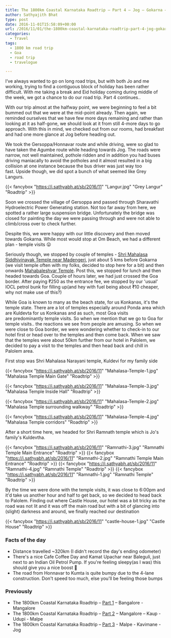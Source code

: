 ```yaml
---
title: The 1800km Coastal Karnataka Roadtrip – Part 4 – Jog – Gokarna – Ponda – Palolem
author: Sathyajith Bhat
type: post
date: 2016-11-01T15:58:09+00:00
url: /2016/11/01/the-1800km-coastal-karnataka-roadtrip-part-4-jog-gokarna-ponda-palolem/
categories:
  - Travel
tags:
  - 1800 km road trip
  - Goa
  - road trip
  - travelogue

---
```

I’ve always wanted to go on long road trips, but with both Jo and me working, trying to find a contiguous block of holiday has been rather difficult. With me taking a break and Eid holiday coming during middle of the week, we got a chance to do our road trip. Part 4 continues..

With our trip almost at the halfway point, we were beginning to feel a bit bummed out that we were at the mid-point already. Then again, we reminded ourselves that we have few more days remaining and rather than looking at it as half-gone, we should look at it from still 4-more days to go approach. With this in mind, we checked out from our rooms, had breakfast and had one more glance at Jog before heading out.

<!--more-->



We took the Gersoppa/Honnavar route and while driving, were so glad to have taken the Agumbe route while heading towards Jog. The roads were narrow, not well maintained, pothole ridden and in addition you had buses driving maniacally to avoid the potholes and it almost resulted in a big collision at one instance because the bus driver was just way too fast. Upside though, we did spot a bunch of what seemed like Grey Langurs.

{{< fancybox "https://i.sathyabh.at/sb/2016/11" "Langur.jpg" "Grey Langur" "Roadtrip" >}}

Soon we crossed the village of Gersoppa and passed through Sharavathi Hydroelectric Power Generating station. Not too far away from here, we spotted a rather large suspension bridge. Unfortunately the bridge was closed for painting the day we were passing through and were not able to climb/cross over to check further.


Despite this, we were happy with our little discovery and then moved towards Gokarna. While most would stop at Om Beach, we had a different plan - temple visits 😛

Seriously though, we stopped by couple of temples - [Shri Mahalasa Siddhivinayak Temple near Madengeri](https://goo.gl/maps/ojx1pjfbQep), just about 5 kms before Gokarna (we visit temple often with my folks, decided to stop here for a bit) and then onwards [Mahabaleshvar Temple](https://goo.gl/maps/tXKUVqJCcqr). Post this, we stopped for lunch and then headed towards Goa. Couple of hours later, we had just crossed the Goa border. After paying ₹250 as the entrance fee, we stopped by our 'usual' IOCL petrol bunk for filling up(and hey with fuel being about ₹10 cheaper, why not make use of this?)

While Goa is known to many as the beach state, for us Konkanas, it's the temple state. There are a lot of temples especially around Ponda area which are Kuldevta for us Konkanas and as such, most Goa visits are predominantly temple visits. So when we mention that we go to Goa for temple visits.. the reactions we see from people are amusing. So when we were close to Goa border, we were wondering whether to check-in to our hotel first or head over to the temples and then come back. When we saw that the temples were about 50km further from our hotel in Palolem, we decided to pay a visit to the temples and then head back and chill in Palolem area.

First stop was Shri Mahalasa Narayani temple, Kuldevi for my family side

{{< fancybox "https://i.sathyabh.at/sb/2016/11" "Mahalasa-Temple-1.jpg" "Mahalasa Temple Main Gate" "Roadtrip" >}}

{{< fancybox "https://i.sathyabh.at/sb/2016/11" "Mahalasa-Temple-3.jpg" "Mahalasa Temple Inside Hall" "Roadtrip" >}}

{{< fancybox "https://i.sathyabh.at/sb/2016/11" "Mahalasa-Temple-2.jpg" "Mahalasa Temple surrounding walkway" "Roadtrip" >}}

{{< fancybox "https://i.sathyabh.at/sb/2016/11" "Mahalasa-Temple-4.jpg" "Mahalasa Temple corridors" "Roadtrip" >}}

After a short time here, we headed for Shri Ramnath temple which is Jo's family's Kuldevtha.

{{< fancybox "https://i.sathyabh.at/sb/2016/11" "Ramnathi-3.jpg" "Ramnathi Temple Main Entrance" "Roadtrip" >}}
{{< fancybox "https://i.sathyabh.at/sb/2016/11" "Ramnathi-2.jpg" "Ramnathi Temple Main Entrance" "Roadtrip" >}}
{{< fancybox "https://i.sathyabh.at/sb/2016/11" "Ramnathi-4.jpg" "Ramnathi Temple" "Roadtrip" >}}
{{< fancybox "https://i.sathyabh.at/sb/2016/11" "Ramnathi-1.jpg" "Ramnathi Temple" "Roadtrip" >}}


By the time we were done with the temple visits, it was close to 6:00pm and it'd take us another hour and half to get back, so we decided to head back to Palolem. Finding out where Castle House, our hotel was a bit tricky as the road was not lit and it was off the main road but with a bit of glancing into (slight) darkness and around, we finally reached our destination

{{< fancybox "https://i.sathyabh.at/sb/2016/11" "castle-house-1.jpg" "Castle House" "Roadtrip" >}}


### Facts of the day

  * Distance travelled ~320km (I didn't record the day's ending odometer)
  * There's a nice Cafe Coffee Day and Kamat Upachar near Baleguli, just next to an Indian Oil Petrol Pump. If you're feeling sleepy(as I was) this should give you a nice boost 🙂
  * The road from Honnavar to Kumta is quite bumpy due to the 4-lane construction. Don't speed too much, else you'll be feeling those bumps


### Previously

  - The 1800km Coastal Karnataka Roadtrip – [Part 1](/2016/08/02/the-1800km-coastal-karnataka-roadtrip-part-1-bangalore-mangalore/) – Bangalore - Mangalore
  - The 1800km Coastal Karnataka Roadtrip – [Part 2](/2016/08/12/the-1800km-coastal-karnataka-roadtrip-part-2-mangalore-kaup-udupi-malpe/) – Mangalore – Kaup - Udupi - Malpe
  - The 1800km Coastal Karnataka Roadtrip – [Part 3](/2016/08/25/the-1800km-coastal-karnataka-roadtrip-part-3-malpe-kavimane-jog/) - Malpe - Kavimane - Jog
